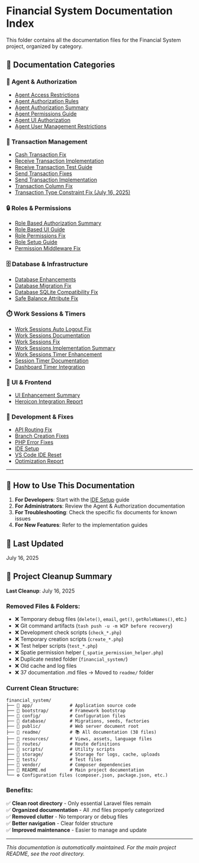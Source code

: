 # Financial System Documentation Index

This folder contains all the documentation files for the Financial System project, organized by category.

## 📁 Documentation Categories

### 🔐 Agent & Authorization
- [Agent Access Restrictions](AGENT_ACCESS_RESTRICTIONS.md)
- [Agent Authorization Rules](AGENT_AUTHORIZATION_RULES.md)
- [Agent Authorization Summary](AGENT_AUTHORIZATION_SUMMARY.md)
- [Agent Permissions Guide](AGENT_PERMISSIONS_GUIDE.md)
- [Agent UI Authorization](AGENT_UI_AUTHORIZATION.md)
- [Agent User Management Restrictions](AGENT_USER_MANAGEMENT_RESTRICTIONS.md)

### 🏦 Transaction Management
- [Cash Transaction Fix](CASH_TRANSACTION_FIX.md)
- [Receive Transaction Implementation](RECEIVE_TRANSACTION_IMPLEMENTATION.md)
- [Receive Transaction Test Guide](RECEIVE_TRANSACTION_TEST_GUIDE.md)
- [Send Transaction Fixes](SEND_TRANSACTION_FIXES.md)
- [Send Transaction Implementation](SEND_TRANSACTION_IMPLEMENTATION.md)
- [Transaction Column Fix](TRANSACTION_COLUMN_FIX.md)
- [Transaction Type Constraint Fix (July 16, 2025)](TRANSACTION_TYPE_CONSTRAINT_FIX_2025_07_16.md)

### 🔒 Roles & Permissions
- [Role Based Authorization Summary](ROLE_BASED_AUTHORIZATION_SUMMARY.md)
- [Role Based UI Guide](ROLE_BASED_UI_GUIDE.md)
- [Role Permissions Fix](ROLE_PERMISSIONS_FIX.md)
- [Role Setup Guide](ROLE_SETUP_GUIDE.md)
- [Permission Middleware Fix](PERMISSION_MIDDLEWARE_FIX.md)

### 🗄️ Database & Infrastructure
- [Database Enhancements](DATABASE_ENHANCEMENTS.md)
- [Database Migration Fix](DATABASE_MIGRATION_FIX.md)
- [Database SQLite Compatibility Fix](DATABASE_SQLITE_COMPATIBILITY_FIX.md)
- [Safe Balance Attribute Fix](SAFE_BALANCE_ATTRIBUTE_FIX.md)

### ⏱️ Work Sessions & Timers
- [Work Sessions Auto Logout Fix](WORK_SESSIONS_AUTO_LOGOUT_FIX.md)
- [Work Sessions Documentation](WORK_SESSIONS_DOCUMENTATION.md)
- [Work Sessions Fix](WORK_SESSIONS_FIX.md)
- [Work Sessions Implementation Summary](WORK_SESSIONS_IMPLEMENTATION_SUMMARY.md)
- [Work Sessions Timer Enhancement](WORK_SESSIONS_TIMER_ENHANCEMENT.md)
- [Session Timer Documentation](SESSION_TIMER_DOCUMENTATION.md)
- [Dashboard Timer Integration](DASHBOARD_TIMER_INTEGRATION.md)

### 🎨 UI & Frontend
- [UI Enhancement Summary](UI_ENHANCEMENT_SUMMARY.md)
- [Heroicon Integration Report](HEROICON_INTEGRATION_REPORT.md)

### 🔧 Development & Fixes
- [API Routing Fix](API_ROUTING_FIX.md)
- [Branch Creation Fixes](BRANCH_CREATION_FIXES.md)
- [PHP Error Fixes](PHP_ERROR_FIXES.md)
- [IDE Setup](IDE_SETUP.md)
- [VS Code IDE Reset](VS_CODE_IDE_RESET.md)
- [Optimization Report](OPTIMIZATION_REPORT.md)

---

## 📝 How to Use This Documentation

1. **For Developers**: Start with the [IDE Setup](IDE_SETUP.md) guide
2. **For Administrators**: Review the Agent & Authorization documentation
3. **For Troubleshooting**: Check the specific fix documents for known issues
4. **For New Features**: Refer to the implementation guides

## 🔄 Last Updated
July 16, 2025

## 🧹 Project Cleanup Summary

**Last Cleanup**: July 16, 2025

### Removed Files & Folders:
- ❌ Temporary debug files (`delete()`, `email`, `get()`, `getRoleNames()`, etc.)
- ❌ Git command artifacts (`tash push -u -m WIP before recovery`)
- ❌ Development check scripts (`check_*.php`)
- ❌ Temporary creation scripts (`create_*.php`)
- ❌ Test helper scripts (`test_*.php`)
- ❌ Spatie permission helper (`_spatie_permission_helper.php`)
- ❌ Duplicate nested folder (`financial_system/`)
- ❌ Old cache and log files
- ❌ 37 documentation .md files → Moved to `readme/` folder

### Current Clean Structure:
```
financial_system/
├── 📁 app/              # Application source code
├── 📁 bootstrap/        # Framework bootstrap
├── 📁 config/           # Configuration files
├── 📁 database/         # Migrations, seeds, factories
├── 📁 public/           # Web server document root
├── 📁 readme/           # 📚 All documentation (38 files)
├── 📁 resources/        # Views, assets, language files
├── 📁 routes/           # Route definitions
├── 📁 scripts/          # Utility scripts
├── 📁 storage/          # Storage for logs, cache, uploads
├── 📁 tests/            # Test files
├── 📁 vendor/           # Composer dependencies
├── 📄 README.md         # Main project documentation
└── ⚙️ Configuration files (composer.json, package.json, etc.)
```

### Benefits:
✅ **Clean root directory** - Only essential Laravel files remain  
✅ **Organized documentation** - All .md files properly categorized  
✅ **Removed clutter** - No temporary or debug files  
✅ **Better navigation** - Clear folder structure  
✅ **Improved maintenance** - Easier to manage and update

---
*This documentation is automatically maintained. For the main project README, see the root directory.*

